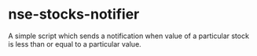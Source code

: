 # nse-stocks-notifier
A simple script which sends a notification when value of a particular stock is less than or equal to a particular value.
